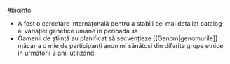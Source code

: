 #bioinfo 
- A fost o cercetare  internațonală pentru a stabili cel mai detaliat catalog al variației genetice umane în perioada sa
- Oamenii de știință au planificat să secvențieze [[Genom|genomurile]] măcar a o mie de participanți anonimi sănătoși din diferite grupe etnice în următorii 3 ani, utilizând 